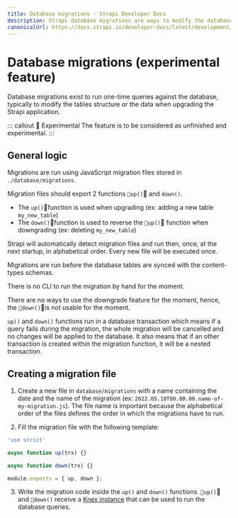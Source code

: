 ```yaml
---
title: Database migrations - Strapi Developer Docs
description: Strapi database migrations are ways to modify the database
canonicalUrl: https://docs.strapi.io/developer-docs/latest/development/backend-customization/database-migrations.html
---
```


# Database migrations (experimental feature)

Database migrations exist to run one-time queries against the database, typically to modify the tables structure or the data when upgrading the Strapi application.

::: callout 🚧  Experimental
The feature is to be considered as unfinished and experimental.
:::

## General logic

Migrations are run using JavaScript migration files stored in `./database/migrations`.

Migration files should export 2 functions `up()` and `down()`.
- The `up()`function is used when upgrading (ex: adding a new table `my_new_table`)
- The `down()`function is used to reverse the `up()` function when downgrading (ex: deleting `my_new_table`)

Strapi will automatically detect migration files and run then, once, at the next startup, in alphabetical order. Every new file will be executed once.

Migrations are run before the database tables are synced with the content-types schemas.

There is no CLI to run the migration by hand for the moment.

There are no ways to use the downgrade feature for the moment, hence, the `down()`is not usable for the moment.

`up()` and `down()` functions run in a database transaction which means if a query fails during the migration, the whole migration will be cancelled and no changes will be applied to the database. It also means that if an other transaction is created within the migration function, it will be a nested transaction.

## Creating a migration file

1. Create a new file in `database/migrations` with a name containing the date and the name of the migration (ex: `2022.05.10T00.00.00.name-of-my-migration.js`). The file name is important because the alphabetical order of the files defines the order in which the migrations have to run.

2. Fill the migration file with the following template:

```jsx
'use strict'

async function up(trx) {}

async function down(trx) {}

module.exports = { up, down };
```

3. Write the migration code inside the `up()` and `down()` functions.
`up()` and `down()` receive a [Knex instance](https://knexjs.org/) that can be used to run the database queries.
